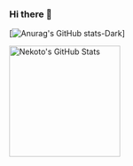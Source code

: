 ### Hi there 👋


[![Anurag's GitHub stats-Dark](https://github-readme-stats.vercel.app/api?username=Malkverbena&show_icons=true&theme=dark#gh-dark-mode-only)]


<a href="https://github.com/Malkverbena/malkverbena">
<img align="left" height="200" src="https://github-readme-stats.vercel.app/api/top-langs/?username=Malkverbena&theme=discord_old_blurple&layout=compact)](https://github.com/anuraghazra/github-readme-stats" alt="Nekoto's GitHub Stats" />
</a>


<!--
**Malkverbena/malkverbena** is a ✨ _special_ ✨ repository because its `README.md` (this file) appears on your GitHub profile.

Here are some ideas to get you started:

- 🔭 I’m currently working on ...
- 🌱 I’m currently learning ...
- 👯 I’m looking to collaborate on ...
- 🤔 I’m looking for help with ...
- 💬 Ask me about ...
- 📫 How to reach me: ...
- 😄 Pronouns: ...
- ⚡ Fun fact: ...
-->
